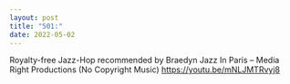 ```yaml
---
layout: post
title: "501:"
date: 2022-05-02
---
```


Royalty-free Jazz-Hop recommended by Braedyn
 Jazz In Paris – Media Right Productions (No Copyright Music)
https://youtu.be/mNLJMTRvyj8
